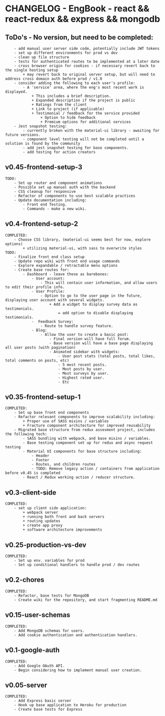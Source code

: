 # CHANGELOG - EngBook - react && react-redux && express && mongodb

## ToDo's - No version, but need to be completed:

        - add manual user server side code, potentially include JWT tokens
        - set up different environments for prod vs dev
        - clean up file structure
        - tests for authenticated routes to be implemented at a later date
        - cross browser origin for cookies - if necessary revert back to the single hosting setup
            + may revert back to original server setup, but will need to address cross domain auth before prod / v1.0
        - consider adding the following to each user's profile:
            - A 'service' area, where the eng's most recent work is displayed.
                + This includes a brief description.
                + Expanded description if the project is public
                + Ratings from the client
                + Link to project (if applicable)
                + Testimonial / feedback for the service provided
                    + Option to hide feedback
                    + Premium options for additional services
        - Jest snapshot testing:
            - currently broken with the material-ui library - awaiting for future versions.
            - component level testing will not be completed until a solution is found by the community
            - add jest snapshot testing for base components.
            - add testing for action creators


## v0.45-frontend-setup-3

    TODO:
        - Set up router and component animations
        - Possible set up manual auth with the backend
        - CSS cleanup for responsive
        - Refactor of components to use best scalable practices
        - Update documentation including:
            - Front end Testing.
            - Commands - make a new wiki.

## v0.4-frontend-setup-2
    
    COMPLETED:
        - Choose CSS library, (material-ui seems best for now, explore options)
            + utilizing material-ui, with sass to overwrite styles
    TODO:
        - Finalize front end class setup
        - Update repo wiki with front end usage commands
        - Explore expandable / retractable menu options
        - Create base routes for:
            - Dashboard - leave these as barebones:
                - User account:
                    - This will contain user information, and allow users to edit their profile info.
                - User Profile:    
                    - Option to go to the user page in the future, displaying user account with several widgets.
                        + Add a widget to display survey data as testimonials.
                            = add option to disable displaying testimonials.
                -  Feedback Survey:
                    - Route to handle survey feature.
                - Blog:
                    - Allow the user to create a basic post:
                        - Final version will have full forum.
                        - Base version will have a base page displaying all user posts (with pagination)
                        - Animated sidebar with widgets:
                            - User post stats (total posts, total likes, total comments on posts, etc)
                            - 5 most recent posts.
                            - Most posts by user.
                            - Most surveys by user.
                            - Highest rated user.
                            - Etc

## v0.35-frontend-setup-1

    COMPLETED:
        - Set up base front end components
        - Refactor relevant components to improve scalability including:
            + Proper use of SASS mixins / variables
            + Fracture component architecture for improved reusability
        - Migrated base structure from redux assesment project, includes the following tech:
            - SASS bundling with webpack, and base mixins / variables.
            - Base testing component set up for redux and async request testing
            - Material UI components for base structure including:
                - Header
                - Footer
                - Routes, and children routes
                - TODO: Remove legacy action / containers from application before v0.45 is completed
            - React / Redux working action / reducer structure.

## v0.3-client-side

    COMPLETED:
        - set up client side application:
            + webpack server
            + running both front and back servers
            + routing updates
            + create app proxy
            + software architecture improvements

## v0.25-production-vs-dev

    COMPLETED:
        - Set up env. variables for prod
        - Set up conditional handlers to handle prod / dev routes

## v0.2-chores

    COMPLETED:
        - Refactor, base tests for MongoDB
        - Create wiki for the repository, and start fragmenting README.md

## v0.15-user-schemas

    COMPLETED:
        - Add MongoDB schemas for users.
        - Add cookie authentication and authentication handlers.

## v0.1-google-auth

    COMPLETED:
        - Add Google OAuth API.
        - Begin considering how to implement manual user creation.

## v0.05-server

    COMPLETED:
        - Add Express basic server
        - Hook up base application to Heroku for production
        - Create base tests for Express
